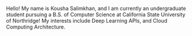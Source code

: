 Hello! My name is Kousha Salimkhan, and I am currently an undergraduate student pursuing a B.S. of Computer Science at California State University of Northridge! My interests include Deep Learning APIs, and Cloud Computing Architecture.
